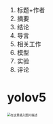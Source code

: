 1. 标题+作者
2. 摘要
3. 结论
4. 导言
5. 相关工作
6. 模型
7. 实验
8. 评论







# yolov5

<img src="https://raw.githubusercontent.com/yin-qiyu/picbed/master/img/202204091516213.png" alt="在这里插入图片描述" style="zoom:50%;" />